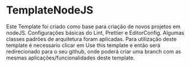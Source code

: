 # TemplateNodeJS
Este Template foi criado como base para criação de novos projetos em nodeJS. Configurações básicas do Lint, Prettier e EditorConfig.
Algumas classes padrões de arquitetura foram aplicadas.
Para utilização deste template é necessario clicar em Use this template e então será redirecionado para o seu github, onde poderá criar
uma branch com as mesmas aplicações/funcionalidades deste template.
